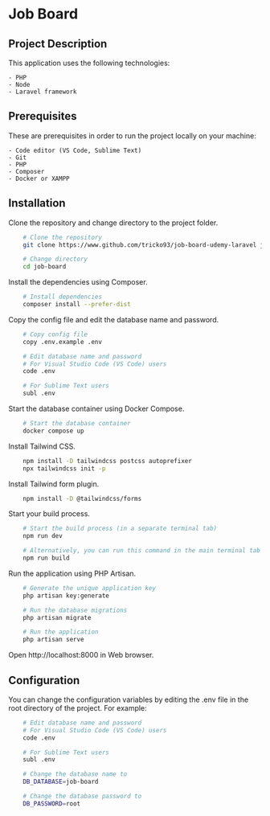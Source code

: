 # Job Board

## Project Description

This application uses the following technologies:

	- PHP
	- Node
	- Laravel framework

## Prerequisites

These are prerequisites in order to run the project locally on your machine:

	- Code editor (VS Code, Sublime Text)
	- Git
	- PHP
	- Composer
	- Docker or XAMPP

## Installation

Clone the repository and change directory to the project folder.

```sh
	# Clone the repository
	git clone https://www.github.com/tricko93/job-board-udemy-laravel job-board

	# Change directory
	cd job-board
```

Install the dependencies using Composer.

```sh
	# Install dependencies
	composer install --prefer-dist
```

Copy the config file and edit the database name and password.

```sh
	# Copy config file
	copy .env.example .env

	# Edit database name and password 
	# For Visual Studio Code (VS Code) users
	code .env

	# For Sublime Text users
	subl .env
```

Start the database container using Docker Compose.

```sh
	# Start the database container
	docker compose up
```

Install Tailwind CSS.

```sh
	npm install -D tailwindcss postcss autoprefixer
	npx tailwindcss init -p
```

Install Tailwind form plugin.

```sh
	npm install -D @tailwindcss/forms
```

Start your build process.

```sh
	# Start the build process (in a separate terminal tab)
	npm run dev

	# Alternatively, you can run this command in the main terminal tab
	npm run build
```

Run the application using PHP Artisan.

```sh
	# Generate the unique application key
	php artisan key:generate

	# Run the database migrations
	php artisan migrate

	# Run the application
	php artisan serve
```

Open http://localhost:8000 in Web browser.

## Configuration

You can change the configuration variables by editing the .env file in the root directory of the project. For example:

```sh
	# Edit database name and password 
	# For Visual Studio Code (VS Code) users
	code .env

	# For Sublime Text users
	subl .env

	# Change the database name to
	DB_DATABASE=job-board

	# Change the database password to
	DB_PASSWORD=root
```
